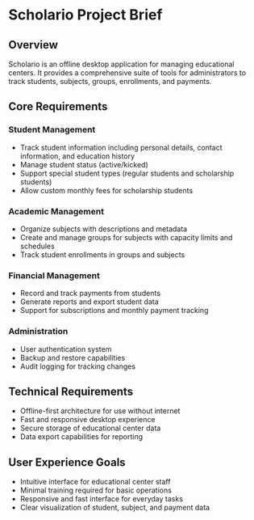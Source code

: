 # Scholario Project Brief

## Overview
Scholario is an offline desktop application for managing educational centers. It provides a comprehensive suite of tools for administrators to track students, subjects, groups, enrollments, and payments.

## Core Requirements

### Student Management
- Track student information including personal details, contact information, and education history
- Manage student status (active/kicked)
- Support special student types (regular students and scholarship students)
- Allow custom monthly fees for scholarship students

### Academic Management
- Organize subjects with descriptions and metadata
- Create and manage groups for subjects with capacity limits and schedules
- Track student enrollments in groups and subjects

### Financial Management
- Record and track payments from students
- Generate reports and export student data
- Support for subscriptions and monthly payment tracking

### Administration
- User authentication system
- Backup and restore capabilities
- Audit logging for tracking changes

## Technical Requirements
- Offline-first architecture for use without internet
- Fast and responsive desktop experience
- Secure storage of educational center data
- Data export capabilities for reporting

## User Experience Goals
- Intuitive interface for educational center staff
- Minimal training required for basic operations
- Responsive and fast interface for everyday tasks
- Clear visualization of student, subject, and payment data 